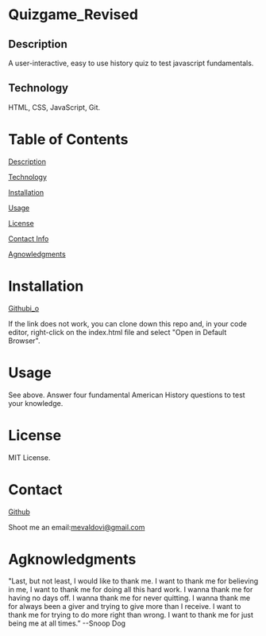 # Quizgame_Revised


## Description
A user-interactive, easy to use history quiz to test javascript fundamentals.

## Technology 
HTML, CSS, JavaScript, Git.

# Table of Contents
[Description](https://github.com/mevaldovi/Quizgame_Revised#Description)

[Technology](https://github.com/mevaldovi/Quizgame_Revised#Technology)

[Installation](https://github.com/mevaldovi/Quizgame_Revised#Installation)


[Usage](https://github.com/mevaldovi/Quizgame_Revised#Usage)


[License](https://github.com/mevaldovi/Quizgame_Revised#License)


[Contact Info](https://github.com/mevaldovi/Quizgame_Revised#Contact)


[Agnowledgments](https://github.com/mevaldovi/Quizgame_Revised#Agknowledgments)

# Installation
[Githubi_o](https://mevaldovi.github.io/Quizgame_Revised/)

If the link does not work, you can clone down this repo and, in your code editor, right-click on the index.html file and select "Open in Default Browser".
# Usage
See above. Answer four fundamental American History questions to test your knowledge.
# License
MIT License.
# Contact

[Github](https://github.com/mevaldovi/)

Shoot me an email:[mevaldovi@gmail.com](mailto:mevaldovi@gmail.com)
# Agknowledgments

"Last, but not least, I would like to thank me. I want to thank me for believing in me, I want to thank me for doing all this hard work. I wanna thank me for having no days off. I wanna thank me for never quitting. I wanna thank me for always been a giver and trying to give more than I receive. I want to thank me for trying to do more right than wrong. I want to thank me for just being me at all times.” --Snoop Dog